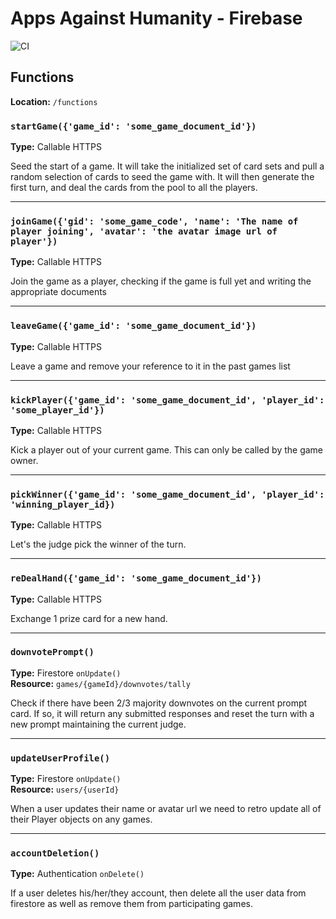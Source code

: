 # Apps Against Humanity - Firebase

![CI](https://github.com/52inc/AppsAgainstHumanity-Firebase/workflows/CI/badge.svg)

## Functions

**Location:** `/functions`

### `startGame({'game_id': 'some_game_document_id'})`
**Type:** Callable HTTPS

Seed the start of a game. It will take the initialized set of card sets and pull a random selection of cards to seed the game with. It will then generate the first turn, and deal the cards from the pool to all the players.

---

### `joinGame({'gid': 'some_game_code', 'name': 'The name of player joining', 'avatar': 'the avatar image url of player'})`  
**Type:** Callable HTTPS

Join the game as a player, checking if the game is full yet and writing the appropriate documents

---

### `leaveGame({'game_id': 'some_game_document_id'})`
**Type:** Callable HTTPS

Leave a game and remove your reference to it in the past games list

---

### `kickPlayer({'game_id': 'some_game_document_id', 'player_id': 'some_player_id'})`
**Type:** Callable HTTPS

Kick a player out of your current game. This can only be called by the game owner.

---

### `pickWinner({'game_id': 'some_game_document_id', 'player_id': 'winning_player_id})`
**Type:** Callable HTTPS

Let's the judge pick the winner of the turn.

---

### `reDealHand({'game_id': 'some_game_document_id'})`
**Type:** Callable HTTPS

Exchange 1 prize card for a new hand.

---

### `downvotePrompt()`
**Type:** Firestore `onUpdate()`  
**Resource:** `games/{gameId}/downvotes/tally`

Check if there have been 2/3 majority downvotes on the current prompt card. If so, it will return any submitted responses and reset the turn with a new prompt maintaining the current judge.

---

### `updateUserProfile()`  
**Type:** Firestore `onUpdate()`  
**Resource:** `users/{userId}`  

When a user updates their name or avatar url we need to retro update all of their Player objects on any games.

---

### `accountDeletion()`
**Type:** Authentication `onDelete()`

If a user deletes his/her/they account, then delete all the user data from firestore as well as remove them from participating games.
